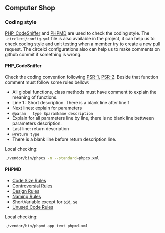 ## Computer Shop

### Coding style

[PHP_CodeSniffer](https://github.com/squizlabs/PHP_CodeSniffer) and [PHPMD](http://phpmd.org/) are used to check the coding style. The `.circleci/config.yml` file is also available in the project, it can help us to check coding style and unit testing when a member try to create a new pull request. The circelci configurations also can help us to make comments on github commit if something is wrong.  

#### PHP_CodeSniffer
Check the coding convention following [PSR-1](http://www.php-fig.org/psr/psr-1/), [PSR-2](http://www.php-fig.org/psr/psr-2/). Beside that function comment must follow some rules bellow:
- All global functions, class methods must have comment to explain the meaning of functions.
- Line 1 : Short description. There is a blank line after line 1
- Next lines: explain for parameters
 - `@param   type $paramName description`
 - Explain for all parameters line by line, there is no blank line bettween parameters description.
- Last line: return description
 - `@return type`
 - There is a blank line before return description line.

Local checking:
```bash
./vendor/bin/phpcs -n --standard=phpcs.xml
```
#### PHPMD
- [Code Size Rules](http://phpmd.org/rules/codesize.html)
- [Controversial Rules](http://phpmd.org/rules/controversial.html)
- [Design Rules](http://phpmd.org/rules/design.html)
- [Naming Rules](http://phpmd.org/rules/naming.html)
 - ShortVariable except for `$id`, `$e`
- [Unused Code Rules](http://phpmd.org/rules/unusedcode.html)

Local checking:
```bash
./vendor/bin/phpmd app text phpmd.xml
```

